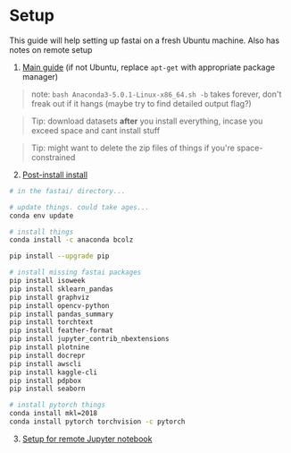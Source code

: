 # Setup

This guide will help setting up fastai on a fresh Ubuntu machine. Also has notes on remote setup


1. [Main guide](http://files.fast.ai/setup/paperspace) (if not Ubuntu, replace `apt-get` with appropriate package manager)

> note: `bash Anaconda3-5.0.1-Linux-x86_64.sh -b` takes forever, don't freak out if it hangs (maybe try to find detailed output flag?)

> Tip: download datasets **after** you install everything, incase you exceed space and cant install stuff

> Tip: might want to delete the zip files of things if you're space-constrained

2. [Post-install install](https://medium.com/@GuruAtWork/fast-ai-lesson-1-7fc38e978d37)

```bash
# in the fastai/ directory...

# update things. could take ages...
conda env update

# install things
conda install -c anaconda bcolz

pip install --upgrade pip

# install missing fastai packages
pip install isoweek
pip install sklearn_pandas
pip install graphviz
pip install opencv-python
pip install pandas_summary
pip install torchtext
pip install feather-format
pip install jupyter_contrib_nbextensions
pip install plotnine
pip install docrepr
pip install awscli
pip install kaggle-cli
pip install pdpbox
pip install seaborn

# install pytorch things
conda install mkl=2018
conda install pytorch torchvision -c pytorch
```

3. [Setup for remote Jupyter notebook](https://amber-md.github.io/pytraj/latest/tutorials/remote_jupyter_notebook)
